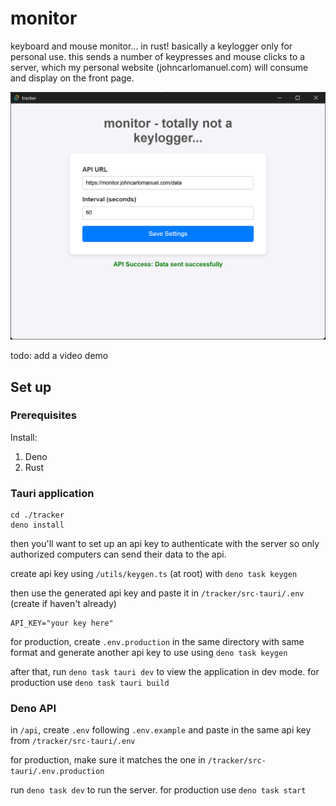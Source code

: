 # monitor

keyboard and mouse monitor... in rust! basically a keylogger only for personal use. this sends a number of keypresses and mouse clicks to a server, which my personal website (johncarlomanuel.com) will consume and display on the front page. 

![monitor application window](.github/0.png)

todo: add a video demo

## Set up

### Prerequisites

Install:
1. Deno
2. Rust

### Tauri application

```
cd ./tracker
deno install 
```

then you'll want to set up an api key to authenticate with the server so only authorized computers can send their data to the api.

create api key using `/utils/keygen.ts` (at root) with `deno task keygen`

then use the generated api key and paste it in `/tracker/src-tauri/.env` (create if haven't already)

```
API_KEY="your key here"
```

for production, create `.env.production` in the same directory with same format and generate another api key to use using `deno task keygen`

after that, run `deno task tauri dev` to view the application in dev mode. for production use `deno task tauri build`

### Deno API

in `/api`, create `.env` following `.env.example` and paste in the same api key from `/tracker/src-tauri/.env`

for production, make sure it matches the one in `/tracker/src-tauri/.env.production`

run `deno task dev` to run the server. 
for production use `deno task start`
